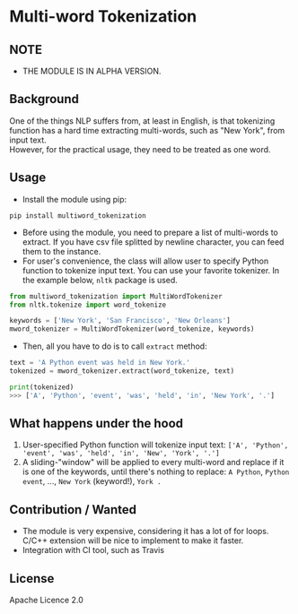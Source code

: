 # Multi-word Tokenization

## NOTE
* THE MODULE IS IN ALPHA VERSION.

## Background
One of the things NLP suffers from, at least in English, is that tokenizing function has a hard time extracting multi-words, such as "New York", from input text.<br>
However, for the practical usage, they need to be treated as one word.

## Usage
* Install the module using pip:

```
pip install multiword_tokenization
```

* Before using the module, you need to prepare a list of multi-words to extract. If you have csv file splitted by newline character, you can feed them to the instance.
* For user's convenience, the class will allow user to specify Python function to tokenize input text. You can use your favorite tokenizer. In the example below, `nltk` package is used.

```python
from multiword_tokenization import MultiWordTokenizer
from nltk.tokenize import word_tokenize

keywords = ['New York', 'San Francisco', 'New Orleans']
mword_tokenizer = MultiWordTokenizer(word_tokenize, keywords)
```
* Then, all you have to do is to call `extract` method:
```python
text = 'A Python event was held in New York.'
tokenized = mword_tokenizer.extract(word_tokenize, text)

print(tokenized)
>>> ['A', 'Python', 'event', 'was', 'held', 'in', 'New York', '.']
```

## What happens under the hood
1. User-specified Python function will tokenize input text: 
`['A', 'Python', 'event', 'was', 'held', 'in', 'New', 'York', '.']`
2. A sliding-"window" will be applied to every multi-word and replace if it is one of the keywords, until there's nothing to replace: `A Python`, `Python event`, ..., `New York` (keyword!), `York .`


## Contribution / Wanted
* The module is very expensive, considering it has a lot of for loops. C/C++ extension will be nice to implement to make it faster.
* Integration with CI tool, such as Travis


## License
Apache Licence 2.0